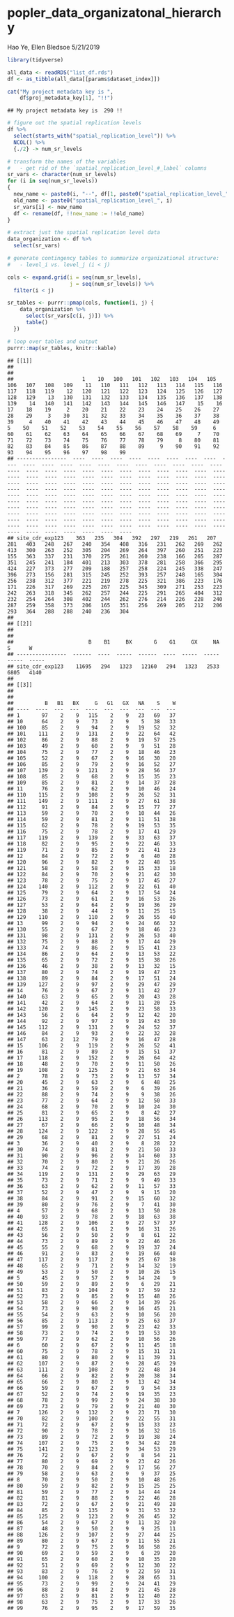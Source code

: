 popler\_data\_organizatonal\_hierarchy
================
Hao Ye, Ellen Bledsoe
5/21/2019

``` r
library(tidyverse)

all_data <- readRDS("list_df.rds")
df <- as_tibble(all_data[[params$dataset_index]])

cat("My project metadata key is ", 
    df$proj_metadata_key[1], "!!")
```

    ## My project metadata key is  290 !!

``` r
# figure out the spatial replication levels
df %>% 
  select(starts_with("spatial_replication_level")) %>%
  NCOL() %>%
  {./2} -> num_sr_levels
```

``` r
# transform the names of the variables
#   - get rid of the `spatial_replication_level_#_label` columns
sr_vars <- character(num_sr_levels)
for (i in seq(num_sr_levels))
{
  new_name <- paste0(i, "--", df[1, paste0("spatial_replication_level_", i, "_label")])
  old_name <- paste0("spatial_replication_level_", i)
  sr_vars[i] <- new_name
  df <- rename(df, !!new_name := !!old_name)
}
```

``` r
# extract just the spatial replication level data
data_organization <- df %>%
  select(sr_vars)
```

``` r
# generate contingency tables to summarize organizational structure:
#   - level_i vs. level_j (i < j)

cols <- expand.grid(i = seq(num_sr_levels), 
                    j = seq(num_sr_levels)) %>%
  filter(i < j)

sr_tables <- purrr::pmap(cols, function(i, j) {
    data_organization %>%
      select(sr_vars[c(i, j)]) %>%
      table()
  })
```

``` r
# loop over tables and output
purrr::map(sr_tables, knitr::kable)
```

    ## [[1]]
    ## 
    ## 
    ##                      1    10   100   101   102   103   104   105   106   107   108   109    11   110   111   112   113   114   115   116   117   118   119    12   120   121   122   123   124   125   126   127   128   129    13   130   131   132   133   134   135   136   137   138   139    14   140   141   142   143   144   145   146   147    15    16    17    18    19     2    20    21    22    23    24    25    26    27    28    29     3    30    31    32    33    34    35    36    37    38    39     4    40    41    42    43    44    45    46    47    48    49     5    50    51    52    53    54    55    56    57    58    59     6    60    61    62    63    64    65    66    67    68    69     7    70    71    72    73    74    75    76    77    78    79     8    80    81    82    83    84    85    86    87    88    89     9    90    91    92    93    94    95    96    97    98    99
    ## ----------------  ----  ----  ----  ----  ----  ----  ----  ----  ----  ----  ----  ----  ----  ----  ----  ----  ----  ----  ----  ----  ----  ----  ----  ----  ----  ----  ----  ----  ----  ----  ----  ----  ----  ----  ----  ----  ----  ----  ----  ----  ----  ----  ----  ----  ----  ----  ----  ----  ----  ----  ----  ----  ----  ----  ----  ----  ----  ----  ----  ----  ----  ----  ----  ----  ----  ----  ----  ----  ----  ----  ----  ----  ----  ----  ----  ----  ----  ----  ----  ----  ----  ----  ----  ----  ----  ----  ----  ----  ----  ----  ----  ----  ----  ----  ----  ----  ----  ----  ----  ----  ----  ----  ----  ----  ----  ----  ----  ----  ----  ----  ----  ----  ----  ----  ----  ----  ----  ----  ----  ----  ----  ----  ----  ----  ----  ----  ----  ----  ----  ----  ----  ----  ----  ----  ----  ----  ----  ----  ----  ----  ----  ----  ----  ----  ----  ----  ----
    ## site_cdr_exp123    363   235   304   392   297   219   261   207   281   403   248   267   240   354   408   316   231   262   269   262   413   300   263   252   305   204   269   264   397   260   251   223   155   363   337   231   370   275   261   260   238   166   265   287   351   245   241   184   401   213   303   378   281   258   366   295   424   227   373   277   209   188   257   258   224   245   338   247   396   273   156   281   315   245   252   393   257   248   165   304   256   238   312   377   221   219   278   225   321   386   223   176   171   226   317   269   225   267   225   345   309   271   253   223   242   263   318   345   262   257   244   225   291   265   404   312   232   254   264   308   402   244   262   276   214   226   228   240   287   259   358   373   206   165   351   256   269   205   212   206   293   364   288   288   240   236   304
    ## 
    ## [[2]]
    ## 
    ## 
    ##                        B    B1     BX       G    G1     GX     NA      S      W
    ## ----------------  ------  ----  -----  ------  ----  -----  -----  -----  -----
    ## site_cdr_exp123    11695   294   1323   12160   294   1323   2533   6805   4140
    ## 
    ## [[3]]
    ## 
    ## 
    ##          B   B1   BX     G   G1   GX   NA    S    W
    ## ----  ----  ---  ---  ----  ---  ---  ---  ---  ---
    ## 1       97    2    9   115    2    9   23   69   37
    ## 10      64    2    9    73    2    9    5   38   33
    ## 100     85    2    9    94    2    9   19   52   32
    ## 101    111    2    9   131    2    9   22   64   42
    ## 102     86    2    9    88    2    9   19   57   25
    ## 103     49    2    9    60    2    9    9   51   28
    ## 104     75    2    9    77    2    9   18   46   23
    ## 105     52    2    9    67    2    9   16   30   20
    ## 106     85    2    9    79    2    9   16   52   27
    ## 107    139    2    9   121    2    9   28   56   37
    ## 108     85    2    9    68    2    9   15   35   23
    ## 109     85    2    9    81    2    9   14   37   28
    ## 11      76    2    9    62    2    9   10   46   24
    ## 110    115    2    9   108    2    9   26   52   31
    ## 111    149    2    9   111    2    9   27   61   38
    ## 112     91    2    9    84    2    9   15   77   27
    ## 113     59    2    9    70    2    9   10   44   26
    ## 114     59    2    9    81    2    9   11   51   38
    ## 115     62    2    9    78    2    9   19   53   35
    ## 116     75    2    9    78    2    9   17   41   29
    ## 117    119    2    9   139    2    9   33   63   37
    ## 118     82    2    9    95    2    9   22   46   33
    ## 119     71    2    9    85    2    9   21   41   23
    ## 12      84    2    9    72    2    9    6   40   28
    ## 120     96    2    9    82    2    9   22   48   35
    ## 121     58    2    9    58    2    9   15   33   18
    ## 122     84    2    9    70    2    9   21   42   30
    ## 123     78    2    9    75    2    9   17   45   27
    ## 124    140    2    9   112    2    9   22   61   40
    ## 125     79    2    9    64    2    9   17   54   24
    ## 126     73    2    9    61    2    9   16   53   26
    ## 127     53    2    9    64    2    9   19   36   29
    ## 128     38    2    9    44    2    9   11   25   15
    ## 129    110    2    9   110    2    9   26   55   40
    ## 13      99    2    9    94    2    9   24   66   32
    ## 130     55    2    9    67    2    9   18   46   23
    ## 131     98    2    9   131    2    9   26   53   40
    ## 132     75    2    9    88    2    9   17   44   29
    ## 133     74    2    9    86    2    9   15   41   23
    ## 134     86    2    9    64    2    9   13   53   22
    ## 135     65    2    9    72    2    9   15   38   26
    ## 136     46    2    9    38    2    9   13   32   15
    ## 137     80    2    9    74    2    9   19   47   23
    ## 138     89    2    9    84    2    9   17   51   24
    ## 139    127    2    9    97    2    9   29   47   29
    ## 14      76    2    9    67    2    9   11   42   27
    ## 140     63    2    9    65    2    9   20   43   28
    ## 141     42    2    9    64    2    9   11   20   25
    ## 142    120    2    9   145    2    9   23   58   33
    ## 143     56    2    6    64    2    9   12   42   20
    ## 144     92    2    9    97    2    9   19   43   30
    ## 145    112    2    9   131    2    9   24   52   37
    ## 146     84    2    9    93    2    9   22   32   28
    ## 147     63    2   12    79    2    9   16   47   28
    ## 15     106    2    9   119    2    9   26   52   41
    ## 16      81    2    9    89    2    9   15   51   37
    ## 17     118    2    9   152    2    9   26   64   42
    ## 18      48    2    9    70    2    9   11   50   26
    ## 19     108    2    9   125    2    9   21   63   34
    ## 2       78    2    9    73    2    9   13   57   34
    ## 20      45    2    9    63    2    9    6   48   25
    ## 21      36    2    9    59    2    9    6   39   26
    ## 22      88    2    9    74    2    9    9   38   26
    ## 23      77    2    9    64    2    9   12   50   33
    ## 24      68    2    9    70    2    9   10   24   30
    ## 25      81    2    9    65    2    9    8   42   27
    ## 26     113    2    9    95    2    9   18   56   34
    ## 27      67    2    9    66    2    9   10   48   34
    ## 28     124    2    9   122    2    9   28   55   45
    ## 29      68    2    9    81    2    9   27   51   24
    ## 3       36    2    9    40    2    9    8   28   22
    ## 30      74    2    9    81    2    9   21   50   33
    ## 31      90    2    9    96    2    9   14   60   33
    ## 32      70    2    9    80    2    9   21   26   26
    ## 33      74    2    9    72    2    9   17   39   28
    ## 34     119    2    9   131    2    9   29   63   29
    ## 35      73    2    9    71    2    9    9   49   33
    ## 36      63    2    9    62    2    9   11   57   33
    ## 37      52    2    9    47    2    9    9   15   20
    ## 38      84    2    9    91    2    9   15   60   32
    ## 39      80    2    9    76    2    9    7   41   30
    ## 4       57    2    9    68    2    9   13   50   28
    ## 40      93    2    9    78    2    9   18   63   38
    ## 41     128    2    9   106    2    9   27   57   37
    ## 42      65    2    9    61    2    9   16   31   26
    ## 43      56    2    9    50    2    9    8   61   22
    ## 44      73    2    9    89    2    9   22   46   26
    ## 45      55    2    9    68    2    9   19   37   24
    ## 46      91    2    9    83    2    9   19   66   40
    ## 47     117    2    9   117    2    9   25   67   38
    ## 48      65    2    9    71    2    9   14   32   19
    ## 49      53    2    9    50    2    9   10   26   15
    ## 5       45    2    9    57    2    9   14   24    9
    ## 50      59    2    9    89    2    9    6   29   21
    ## 51      83    2    9   104    2    9   17   59   32
    ## 52      73    2    9    85    2    9   15   48   26
    ## 53      58    2    9    66    2    9   14   39   26
    ## 54      73    2    9    90    2    9   16   45   21
    ## 55      54    2    9    63    2    9   10   56   20
    ## 56      85    2    9   113    2    9   25   63   37
    ## 57      99    2    9    90    2    9   23   42   33
    ## 58      73    2    9    74    2    9   19   53   30
    ## 59      77    2    9    62    2    9   10   56   26
    ## 6       60    2    9    67    2    9   11   45   18
    ## 60      75    2    9    78    2    9   15   31   21
    ## 61      80    2    9    80    2    9   11   39   31
    ## 62     107    2    9    87    2    9   28   45   29
    ## 63     111    2    9   108    2    9   22   48   34
    ## 64      66    2    9    82    2    9   20   38   34
    ## 65      66    2    9    80    2    9   13   42   34
    ## 66      59    2    9    67    2    9    9   54   33
    ## 67      52    2    9    74    2    9   19   35   23
    ## 68      78    2    9    99    2    9   24   38   30
    ## 69      73    2    9    79    2    9   21   40   30
    ## 7      126    2    9   132    2    9   23   71   30
    ## 70      82    2    9   100    2    9   22   55   31
    ## 71      72    2    9    67    2    9   15   33   23
    ## 72      90    2    9    78    2    9   16   32   16
    ## 73      89    2    9    72    2    9   19   38   24
    ## 74     107    2    9    75    2    9   34   42   28
    ## 75     141    2    9   123    2    9   34   53   29
    ## 76      72    2    9    67    2    9    8   54   21
    ## 77      80    2    9    69    2    9   23   42   26
    ## 78      70    2    9    84    2    9   17   56   27
    ## 79      58    2    9    63    2    9    9   37   25
    ## 8       70    2    9    50    2    9   10   48   26
    ## 80      59    2    9    82    2    9   15   25   25
    ## 81      59    2    9    77    2    9   14   44   24
    ## 82      81    2    9    88    2    9   22   46   28
    ## 83      72    2    9    67    2    9   21   49   28
    ## 84      85    2    9   135    2    9   31   53   32
    ## 85     125    2    9   123    2    9   26   45   32
    ## 86      54    2    9    67    2    9   11   32   20
    ## 87      48    2    9    50    2    9    9   25   11
    ## 88     126    2    9   107    2    9   27   44   25
    ## 89      80    2    9    67    2    9   11   55   21
    ## 9       72    2    9    75    2    9   16   58   26
    ## 90      69    2    9    59    2    9    6   29   20
    ## 91      65    2    9    60    2    9   10   35   20
    ## 92      51    2    9    69    2    9   12   30   22
    ## 93      83    2    9    76    2    9   22   59   31
    ## 94     100    2    9   118    2    9   28   65   31
    ## 95      73    2    9    99    2    9   24   41   29
    ## 96      88    2    9    84    2    9   21   45   28
    ## 97      63    2    9    81    2    9   12   40   22
    ## 98      63    2    9    75    2    9   17   33   26
    ## 99      76    2    9    95    2    9   17   59   35
